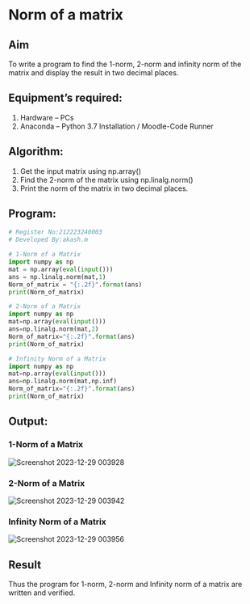 # Norm of a matrix
## Aim
To write a program to find the 1-norm, 2-norm and infinity norm of the matrix and display the result in two decimal places.
## Equipment’s required:
1. Hardware – PCs
2. Anaconda – Python 3.7 Installation / Moodle-Code Runner
## Algorithm:
1. Get the input matrix using np.array()   
2. Find the 2-norm of the matrix using np.linalg.norm()
3. Print the norm of the matrix in two decimal places.
## Program:
```Python
# Register No:212223240003
# Developed By:akash.m

# 1-Norm of a Matrix
import numpy as np
mat = np.array(eval(input()))
ans = np.linalg.norm(mat,1)
Norm_of_matrix = "{:.2f}".format(ans)
print(Norm_of_matrix)

# 2-Norm of a Matrix
import numpy as np
mat=np.array(eval(input()))
ans=np.linalg.norm(mat,2)
Norm_of_matrix="{:.2f}".format(ans)
print(Norm_of_matrix)

# Infinity Norm of a Matrix
import numpy as np
mat=np.array(eval(input()))
ans=np.linalg.norm(mat,np.inf)
Norm_of_matrix="{:.2f}".format(ans)
print(Norm_of_matrix)

```
## Output:
### 1-Norm of a Matrix
![Screenshot 2023-12-29 003928](https://github.com/PremkumarG3/Norm-of-a-matrix/assets/138955646/d3cace19-2871-438d-8754-332f628b98ca)
### 2-Norm of a Matrix
![Screenshot 2023-12-29 003942](https://github.com/PremkumarG3/Norm-of-a-matrix/assets/138955646/b5cfadb2-03fe-42b3-b6b5-20dcb4ef5bfc)
### Infinity Norm of a Matrix
![Screenshot 2023-12-29 003956](https://github.com/PremkumarG3/Norm-of-a-matrix/assets/138955646/7ac8f7af-eadc-4440-bdae-5d934c9ac412)
## Result
Thus the program for 1-norm, 2-norm and Infinity norm of a matrix are written and verified.
